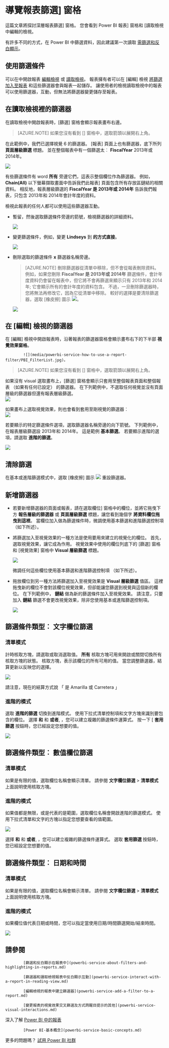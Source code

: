 <properties
   pageTitle="[篩選] 窗格概觀"
   description="如何使用報表篩選"
   services="powerbi"
   documentationCenter=""
   authors="mihart"
   manager="mblythe"
   backup=""
   editor=""
   tags=""
   qualityFocus="monitoring"
   qualityDate=""/>

<tags
   ms.service="powerbi"
   ms.devlang="NA"
   ms.topic="article"
   ms.tgt_pltfrm="NA"
   ms.workload="powerbi"
   ms.date="10/24/2016"
   ms.author="mihart"/>

# <a name="take-a-tour-of-the-report-filters-pane"></a>導覽報表篩選] 窗格
這篇文章將探討深層報表篩選] 窗格。 您會看到 Power BI 報表] 窗格和 [讀取檢視中編輯的檢視。

有許多不同的方式，在 Power BI 中篩選資料，因此建議第一次讀取 [需篩選和反白顯示](powerbi-service-about-filters-and-highlighting-in-reports)。

## <a name="working-with-filters"></a>使用篩選條件  
可以在中開啟報表 [編輯檢視](powerbi-service-interact-with-a-report-in-editing-view.md) 或 [讀取檢視](powerbi-service-interact-with-a-report-in-reading-view.md)。 報表擁有者可以在 [編輯] 檢視 [將篩選加入至報表](powerbi-service-add-a-filter-to-a-report) 和這些篩選器會與報表一起儲存。 讓使用者的檢視讀取檢視中的報表可以使用篩選器，互動，但無法將篩選器變更儲存至報表。

## <a name="filters-in-reading-view"></a>在讀取檢視裡的篩選器

在讀取檢視中開啟報表時，[篩選] 窗格會顯示報表畫布右邊。  

>[AZURE.NOTE] 如果您沒有看到 [] 窗格中，選取箭頭以展開右上角。

在此範例中，我們已選擇視覺 6 的篩選器。 [報表] 頁面上也有篩選器，底下所列 **頁面層級篩選** 標題。 並在整個報表中有一個篩選太︰  **FiscalYear** 2013年或 2014年。  

![](media/powerbi-service-how-to-use-a-report-filter/power-bi-filter-visual-level.png)

有些篩選條件有 word **所有** 旁邊它們，這表示整個欄位作為篩選器。  例如， **Chain(All)** 以下螢幕擷取畫面中告訴我們此報表] 頁面包含所有存放區鏈結的相關資料。  相反地，報表層級篩選的 **FiscalYear 是 2013年或 2014年** 告訴我們報表，只包含 2013年和 2014年會計年度的資料。

檢視此報表的任何人都可以使用這些篩選器互動。

-    暫留，然後選取篩選條件旁邊的箭號，檢視篩選器的詳細資料。

      ![](media/powerbi-service-interact-with-a-report-in-reading-view/power-bi-expan-filter.png)

-  變更篩選條件，例如，變更 **Lindseys** 到 **的方式直接**。

      ![](media/powerbi-service-interact-with-a-report-in-reading-view/power-bi-filter-chain.png)

-  刪除選取的篩選條件 **x** 篩選器名稱旁邊。

   >[AZURE.NOTE]  刪除篩選器從清單中移除，但不會從報表刪除資料。  例如，如果您刪除 **FiscalYear 是 2013年或 2014年** 篩選條件，會計年度資料仍會留在報表中，但它將不會再篩選來顯示只有 2013年和 2014年; 它會顯示所有的會計年度的資料包含。  不過，一旦刪除篩選器時，您將無法再修改它，因為它從清單中移除。 較好的選擇是要清除篩選器，選取 [橡皮擦] 圖示 ![](media/powerbi-service-interact-with-a-report-in-reading-view/power-bi-eraser-icon.png)。

   ![](media/powerbi-service-how-to-use-a-report-filter/power-bi-delete-filter.png)

## <a name="filters-in-editing-view"></a>在 [編輯] 檢視的篩選器

在 [編輯] 檢視中開啟報表時，沿著報表的篩選器窗格會顯示畫布右下的下半部 **視覺效果窗格**。


            ![](media/powerbi-service-how-to-use-a-report-filter/PBI_FilterList.jpg)。  

>[AZURE.NOTE] 如果您沒有看到 [] 窗格中，選取箭頭以展開右上角。


如果沒有 visual 選取畫布上，[篩選] 窗格會顯示只套用至整個報表頁面和整個報表 （如果有任何已設定） 的篩選器。 在下列範例中，不選取任何視覺並沒有頁面層級的篩選器但還有報表層級篩選。  
![](media/powerbi-service-how-to-use-a-report-filter/PBI_FilterListWithReportFilter.jpg)  

如果畫布上選取視覺效果，則也會看到套用至剛視覺的篩選器︰  
![](media/powerbi-service-how-to-use-a-report-filter/PBI_FilterListWithReportAndVIsLevelFilters.jpg)

若要顯示的特定篩選條件選項，選取篩選器名稱旁邊的向下箭號。  下列範例中，在報表層級篩選設 2013年和 2014年。 這是範例 **基本篩選**。  若要顯示進階的選項，請選取 **進階的篩選**。

![](media/powerbi-service-how-to-use-a-report-filter/PBI_FilterListDropdown.jpg)

## <a name="clear-a-filter"></a>清除篩選  
 在基本或進階篩選模式中，選取 [橡皮擦] 圖示  ![](media/powerbi-service-how-to-use-a-report-filter/PBI_eraserIcon.jpg) 重設篩選器。 

##   <a name="add-a-filter"></a>新增篩選器
-  若要新增篩選器的頁面或報表，請在選取欄位] 窗格中的欄位，並將它拖曳下方 **報告層級的篩選器**  或 **頁面層級篩選** 標題，讓您看到幾個字 **將資料欄位拖曳到這裡**。 當欄位加入做為篩選條件時，微調使用基本篩選和進階篩選控制項 （如下所述）。

-  將篩選加入至視覺效果的一種方法是使用要用來建立的視覺化的欄位。 首先，選取視覺效果，讓它成為作用。 視覺效果中使用的欄位列底下的 [篩選] 窗格和 [視覺效果] 窗格中 **Visual 層級篩選** 標題。

    ![](media/powerbi-service-how-to-use-a-report-filter/power-bi-visual-filter.png)  

    微調任何這些欄位使用基本篩選和進階篩選控制項 （如下所述）。

-  拖放欄位到另一種方法將篩選加入至視覺效果是 **Visual 層級篩選** 值區。 這裡拖曳新的欄位不會對該欄位視覺效果，但卻能讓您篩選到視覺與這個新的欄位。 在下列範例中， **鏈結** 做為新的篩選條件加入至視覺效果。 請注意，只要加入 **鏈結** 篩選不會更改視覺效果，除非您使用基本或進階篩選控制項。

    ![](media/powerbi-service-how-to-use-a-report-filter/power-bi-visual-filter.gif)


## <a name="types-of-filters:-text-field-filters"></a>篩選條件類型︰ 文字欄位篩選  
### <a name="list-mode"></a>清單模式  
計時核取方塊，請選取或取消選取值。  **所有** 核取方塊可用來開啟或關閉切換所有核取方塊的狀態。 核取方塊，表示該欄位的所有可用的值。  當您調整篩選器，結算更新以反映您的選擇。 

![](media/powerbi-service-how-to-use-a-report-filter/PBI_restatement.png)

請注意，現在的結算方式說 「 是 Amarilla 或 Carretera 」

### <a name="advanced-mode"></a>進階的模式  
選取 **進階的篩選** 切換到進階模式。 使用下拉式清單控制項和文字方塊來識別要包含的欄位。 選擇 **和** 和 **或者**, ，您可以建立複雜的篩選條件運算式。 按一下 [ **套用篩選** 按鈕時，您已經設定您想要的值。  

![](media/powerbi-service-how-to-use-a-report-filter/aboutFilters.png)

## <a name="types-of-filters:-numeric-field-filters"></a>篩選條件類型︰ 數值欄位篩選  
### <a name="list-mode"></a>清單模式  
如果是有限的值，選取欄位名稱會顯示清單。  請參閱 **文字欄位篩選** &gt; **清單模式** 上面說明使用核取方塊。   

### <a name="advanced-mode"></a>進階的模式  
如果值都是無限，或是代表的是範圍，選取欄位名稱會開啟進階的篩選模式。 使用下拉式清單和文字的方塊以指定您想要查看的值範圍。 

![](media/powerbi-service-how-to-use-a-report-filter/PBI_dropdown-and-text.png)

選擇 **和** 和 **或者**, ，您可以建立複雜的篩選條件運算式。 選取 **套用篩選** 按鈕時，您已經設定您想要的值。

## <a name="types-of-filters:-date-and-time"></a>篩選條件類型︰ 日期和時間  
### <a name="list-mode"></a>清單模式  
如果是有限的值，選取欄位名稱會顯示清單。  請參閱 **文字欄位篩選** &gt; **清單模式** 上面說明使用核取方塊。   

### <a name="advanced-mode"></a>進階的模式  
如果欄位值代表日期或時間，您可以指定當使用日期/時間篩選開始/結束時間。  

![](media/powerbi-service-how-to-use-a-report-filter/PBI_date-time-filters.png)

## <a name="see-also"></a>請參閱  

            [篩選和反白顯示在報表中](powerbi-service-about-filters-and-highlighting-in-reports.md)  

            [篩選器和讀取檢視報表中反白顯示互動](powerbi-service-interact-with-a-report-in-reading-view.md)  

            [編輯檢視的報表中建立篩選器](powerbi-service-add-a-filter-to-a-report.md)  

            [變更報表的視覺效果交叉篩選及方式跨醒目提示的其他](powerbi-service-visual-interactions.md)

深入了解 [Power BI 中的報表](powerbi-service-reports.md)  

            [Power BI-基本概念](powerbi-service-basic-concepts.md)

更多的問題嗎？ 
            [試用 Power BI 社群](http://community.powerbi.com/)
